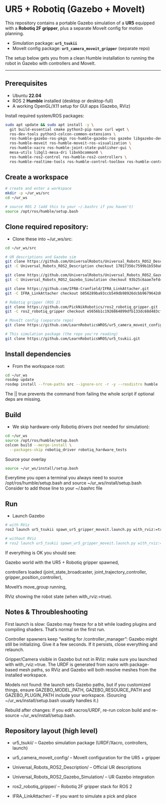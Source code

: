 # UR5 + Robotiq (Gazebo + MoveIt)

This repository contains a portable Gazebo simulation of a **UR5** equipped with a **Robotiq 2F gripper**, plus a separate MoveIt config for motion planning.

- Simulation package: **`ur5_tsukii`**  
- MoveIt config package: **`ur5_camera_moveit_gripper`** (separate repo)

The setup below gets you from a clean Humble installation to running the robot in Gazebo with controllers and MoveIt.

---

## Prerequisites

- Ubuntu **22.04**
- ROS 2 **Humble** installed (desktop or desktop-full)
- A working OpenGL/X11 setup for GUI apps (Gazebo, RViz)

Install required system/ROS packages:

```bash
sudo apt update && sudo apt install -y \
  git build-essential cmake python3-pip nano curl wget \
  ros-dev-tools python3-colcon-common-extensions \
  ros-humble-gazebo-ros-pkgs ros-humble-gazebo-ros gazebo libgazebo-dev \
  ros-humble-moveit ros-humble-moveit-ros-visualization \
  ros-humble-xacro ros-humble-joint-state-publisher-gui \
  mesa-utils libgl1-mesa-dri libxkbcommon0 \
  ros-humble-ros2-control ros-humble-ros2-controllers \
  ros-humble-realtime-tools ros-humble-control-toolbox ros-humble-control-msgs
```

## Create a workspace

```bash
# create and enter a workspace
mkdir -p ~/ur_ws/src
cd ~/ur_ws

# source ROS 2 (add this to your ~/.bashrc if you haven't)
source /opt/ros/humble/setup.bash
```

## Clone required repository:

- Clone these into ~/ur_ws/src:
```bash
cd ~/ur_ws/src

# UR descriptions and Gazebo sim
git clone https://github.com/UniversalRobots/Universal_Robots_ROS2_Description.git
git -C Universal_Robots_ROS2_Description checkout 17017356c7599b1b550a8a716fb60649fe6fb9e5

git clone https://github.com/UniversalRobots/Universal_Robots_ROS2_Gazebo_Simulation.git
git -C Universal_Robots_ROS2_Gazebo_Simulation checkout 93b25c6aae7efd4845633cd01f45403a2cc592e6

git clone https://github.com/IFRA-Cranfield/IFRA_LinkAttacher.git
git -C IFRA_LinkAttacher checkout b056289ba93ccb549db98926dcbb9679642d0c8d

# Robotiq gripper (ROS 2)
git clone https://github.com/PickNikRobotics/ros2_robotiq_gripper.git
git -C ros2_robotiq_gripper checkout e5656b1c1926864899dfb133dc68d483cfb1d9cc

# MoveIt config (separate repo)
git clone https://github.com/LearnRoboticsWROS/ur5_camera_moveit_config.git

# This simulation package (the repo you're reading)
git clone https://github.com/LearnRoboticsWROS/ur5_tsukii.git
```

## Install dependencies

- From the workspace root:
```bash
cd ~/ur_ws
rosdep update
rosdep install --from-paths src --ignore-src -r -y --rosdistro humble || true
```
The || true prevents the command from failing the whole script if optional deps are missing.


## Build
- We skip hardware-only Robotiq drivers (not needed for simulation):
```bash
cd ~/ur_ws
source /opt/ros/humble/setup.bash
colcon build --merge-install \
  --packages-skip robotiq_driver robotiq_hardware_tests
```

Source your overlay
```bash
source ~/ur_ws/install/setup.bash
```
Everytime you open a terminal you always need to source /opt/ros/humble/setup.bash and source ~/ur_ws/install/setup.bash
Consider to add those line to your ~/.bashrc file

## Run
- Launch Gazebo 
```bash
# with RViz
ros2 launch ur5_tsukii spawn_ur5_gripper_moveit.launch.py with_rviz:=true

# without RViz
# ros2 launch ur5_tsukii spawn_ur5_gripper_moveit.launch.py with_rviz:=false
```

If everything is OK you should see:

Gazebo world with the UR5 + Robotiq gripper spawned,

controllers loaded (joint_state_broadcaster, joint_trajectory_controller, gripper_position_controller),

MoveIt’s move_group running,

RViz showing the robot state (when with_rviz:=true).

## Notes & Throubleshooting
First launch is slow: Gazebo may freeze for a bit while loading plugins and compiling shaders. That’s normal on the first run.

Controller spawners keep “waiting for /controller_manager”: Gazebo might still be initializing. Give it a few seconds. If it persists, close everything and relaunch.

Gripper/Camera visible in Gazebo but not in RViz: make sure you launched with with_rviz:=true. The URDF is generated from xacro with package-based mesh paths, so RViz and Gazebo will both resolve meshes from the installed workspace.

Models not found: the launch sets Gazebo paths, but if you customized things, ensure GAZEBO_MODEL_PATH, GAZEBO_RESOURCE_PATH and GAZEBO_PLUGIN_PATH include your workspace. (Sourcing ~/ur_ws/install/setup.bash usually handles it.)

Rebuild after changes: if you edit xacros/URDF, re-run colcon build and re-source ~/ur_ws/install/setup.bash.

## Repository layout (high level)
- ur5_tsukii/ – Gazebo simulation package (URDF/Xacro, controllers, launch)

- ur5_camera_moveit_config/ – MoveIt configuration for the UR5 + gripper

- Universal_Robots_ROS2_Description/ – Official UR descriptions

- Universal_Robots_ROS2_Gazebo_Simulation/ – UR Gazebo integration

- ros2_robotiq_gripper/ – Robotiq 2F gripper stack for ROS 2

- IFRA_LinkAttacher/ – If you want to simulate a pick and place
